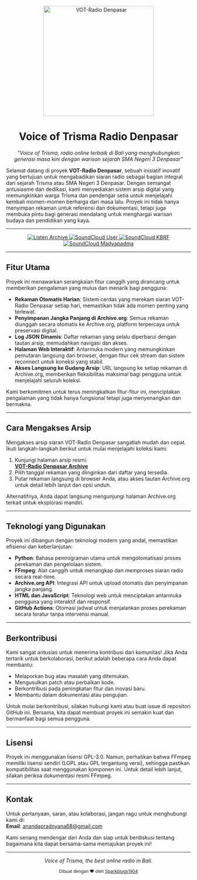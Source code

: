 <p align="center">
  <a href="https://madyapadma-online.com/" target="_blank">
    <img src="https://www.madyapadma-pustaka.com/srcpublic/img/logo-1.png" alt="VOT-Radio Denpasar" width="300"/>
  </a>
</p>

<h1 align="center">Voice of Trisma Radio Denpasar</h1>

<p align="center">
  <em>"Voice of Trisma, radio online terbaik di Bali yang menghubungkan generasi masa kini dengan warisan sejarah SMA Negeri 3 Denpasar"</em>
</p>

<p align="left">
  Selamat datang di proyek <strong>VOT-Radio
   Denpasar</strong>, sebuah inisiatif inovatif yang bertujuan untuk mengabadikan siaran radio sebagai bagian integral dari sejarah Trisma atau SMA Negeri 3 Denpasar. Dengan semangat antusiasme dan dedikasi, kami menyediakan sistem arsip digital yang memungkinkan warga Trisma dan pendengar setia untuk menjelajahi kembali momen-momen berharga dari masa lalu. Proyek ini tidak hanya menyimpan rekaman untuk referensi dan dokumentasi, tetapi juga membuka pintu bagi generasi mendatang untuk menghargai warisan budaya dan pendidikan yang kaya.
</p>

---

<p align="center">
  <!-- Badge untuk Archive -->
  <a href="https://sparkplugx1904.github.io/VOT-Denpasar/" target="_blank">
    <img src="https://img.shields.io/badge/Dengarkan%20Arsip%20Disini-blue?style=for-the-badge&logo=github&logoColor=white" alt="Listen Archive"/>
  </a>

  <!-- Badge untuk SoundCloud user-293864053 -->
  <a href="https://soundcloud.com/user-293864053" target="_blank">
    <img src="https://img.shields.io/badge/Voice%20of%20Trisma-orange?style=for-the-badge&logo=soundcloud&logoColor=white&color=FF5500" alt="SoundCloud User"/>
  </a>

  <!-- Badge untuk SoundCloud madyapadma-kbrf -->
  <a href="https://soundcloud.com/madyapadma-kbrf" target="_blank">
    <img src="https://img.shields.io/badge/KBRF-orange?style=for-the-badge&logo=soundcloud&logoColor=white&color=FF5500" alt="SoundCloud KBRF"/>
  </a>

  <!-- Badge untuk SoundCloud madyapadma -->
  <a href="https://soundcloud.com/madyapadma" target="_blank">
    <img src="https://img.shields.io/badge/Madyapadma-orange?style=for-the-badge&logo=soundcloud&logoColor=white&color=FF5500" alt="SoundCloud Madyapadma"/>
  </a>
</p>

---

## Fitur Utama
Proyek ini menawarkan serangkaian fitur canggih yang dirancang untuk memberikan pengalaman yang mulus dan menarik bagi pengguna:

- **Rekaman Otomatis Harian**: Sistem cerdas yang merekam siaran VOT-Radio Denpasar setiap hari, memastikan tidak ada momen penting yang terlewat.
- **Penyimpanan Jangka Panjang di Archive.org**: Semua rekaman diunggah secara otomatis ke Archive.org, platform terpercaya untuk preservasi digital.
- **Log JSON Dinamis**: Daftar rekaman yang selalu diperbarui dengan tautan arsip, memudahkan navigasi dan akses.
- **Halaman Web Interaktif**: Antarmuka modern yang memungkinkan pemutaran langsung dari browser, dengan fitur cek stream dan sistem reconnect untuk koneksi yang stabil.
- **Akses Langsung ke Gudang Arsip**: URL langsung ke setiap rekaman di Archive.org, memberikan fleksibilitas maksimal bagi pengguna untuk menjelajahi seluruh koleksi.

Kami berkomitmen untuk terus meningkatkan fitur-fitur ini, menciptakan pengalaman yang tidak hanya fungsional tetapi juga menyenangkan dan bermakna.

---

## Cara Mengakses Arsip
Mengakses arsip siaran VOT-Radio Denpasar sangatlah mudah dan cepat. Ikuti langkah-langkah berikut untuk mulai menjelajahi koleksi kami:

1. Kunjungi halaman arsip resmi:  
   **[VOT-Radio Denpasar Archive](https://sparkplugx1904.github.io/VOT-Denpasar/)**
2. Pilih tanggal rekaman yang diinginkan dari daftar yang tersedia.
3. Putar rekaman langsung di browser Anda, atau akses tautan Archive.org untuk detail lebih lanjut dan opsi unduh.

Alternatifnya, Anda dapat langsung mengunjungi halaman Archive.org terkait untuk eksplorasi mandiri.

---

## Teknologi yang Digunakan
Proyek ini dibangun dengan teknologi modern yang andal, memastikan efisiensi dan keberlanjutan:

- **Python**: Bahasa pemrograman utama untuk mengotomatisasi proses perekaman dan pengelolaan sistem.
- **FFmpeg**: Alat canggih untuk menangkap dan memproses siaran radio secara real-time.
- **Archive.org API**: Integrasi API untuk upload otomatis dan penyimpanan jangka panjang.
- **HTML dan JavaScript**: Teknologi web untuk menciptakan antarmuka pengguna yang interaktif dan responsif.
- **GitHub Actions**: Otomasi jadwal untuk menjalankan proses perekaman secara teratur tanpa intervensi manual.

---

## Berkontribusi
Kami sangat antusias untuk menerima kontribusi dari komunitas! Jika Anda tertarik untuk berkolaborasi, berikut adalah beberapa cara Anda dapat membantu:

- Melaporkan bug atau masalah yang ditemukan.
- Mengusulkan patch atau perbaikan kode.
- Berkontribusi pada peningkatan fitur dan inovasi baru.
- Membantu dalam dokumentasi atau pengujian.

Untuk mulai berkontribusi, silakan hubungi kami atau buat issue di repositori GitHub ini. Bersama, kita dapat membuat proyek ini semakin kuat dan bermanfaat bagi semua pengguna.

---

## Lisensi
Proyek ini menggunakan lisensi GPL-3.0. Namun, perhatikan bahwa FFmpeg memiliki lisensi sendiri (LGPL atau GPL tergantung versi), sehingga pastikan kompatibilitas saat menggunakan komponen ini. Untuk detail lebih lanjut, silakan periksa dokumentasi resmi FFmpeg.

---

## Kontak
Untuk pertanyaan, saran, atau kolaborasi, jangan ragu untuk menghubungi kami di:  
**Email**: anandapradnyana68@gmail.com

Kami senang mendengar dari Anda dan siap untuk berdiskusi tentang bagaimana kita dapat bersama-sama memajukan proyek ini!

---
<p align="center">
  <em>Voice of Trisma, the best online radio in Bali.</em>
</p>

<p align="center">
  <sub>Dibuat dengan ❤️ oleh <a href="https://github.com/Sparkplugx1904" target="_blank">Sparkplugx1904</a></sub>
</p>
